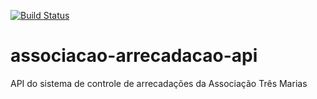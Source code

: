 [![Build Status](https://travis-ci.org/bpastorelli/associacao-arrecadacao-api.svg?branch=master)](https://travis-ci.org/bpastorelli/associacao-arrecadacao-api)
# associacao-arrecadacao-api
API do sistema de controle de arrecadações da Associação Três Marias
